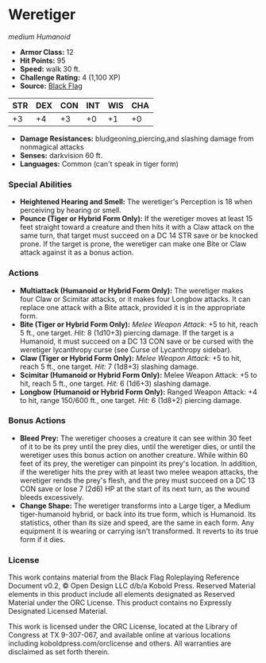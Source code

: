 # Weretiger

*medium* *Humanoid*

- **Armor Class:** 12
- **Hit Points:** 95 
- **Speed:** walk 30 ft.
- **Challenge Rating:** 4 (1,100 XP)
- **Source:** [Black Flag](https://koboldpress.com/kpstore/product/tovrpg-pg-mv/)

| STR | DEX | CON | INT | WIS | CHA |
| --- | --- | --- | --- | --- | --- |
| +3 | +4 | +3 | +0 | +1 | +0 |

- **Damage Resistances:** bludgeoning,piercing,and slashing damage from nonmagical attacks
- **Senses:** darkvision 60 ft.
- **Languages:** Common (can't speak in tiger form)

### Special Abilities

- **Heightened Hearing and Smell:** The weretiger's Perception is 18 when perceiving by hearing or smell.
- **Pounce (Tiger or Hybrid Form Only):** If the weretiger moves at least 15 feet straight toward a creature and then hits it with a Claw attack on the same turn, that target must succeed on a DC 14 STR save or be knocked prone. If the target is prone, the weretiger can make one Bite or Claw attack against it as a bonus action.

### Actions

- **Multiattack (Humanoid or Hybrid Form Only):** The weretiger makes four Claw or Scimitar attacks, or it makes four Longbow attacks. It can replace one attack with a Bite attack, provided it is in the appropriate form.
- **Bite (Tiger or Hybrid Form Only):** _Melee Weapon Attack:_ +5 to hit, reach 5 ft., one target. _Hit:_ 8 (1d10+3) piercing damage. If the target is a Humanoid, it must succeed on a DC 13 CON save or be cursed with the weretiger lycanthropy curse (see Curse of Lycanthropy sidebar).
- **Claw (Tiger or Hybrid Form Only):** _Melee Weapon Attack:_ +5 to hit, reach 5 ft., one target. _Hit:_ 7 (1d8+3) slashing damage.
- **Scimitar (Humanoid or Hybrid Form Only):** Melee Weapon Attack: +5 to hit, reach 5 ft., one target. _Hit:_ 6 (1d6+3) slashing damage.
- **Longbow (Humanoid or Hybrid Form Only):** Ranged Weapon Attack: +4 to hit, range 150/600 ft., one target. _Hit:_ 6 (1d8+2) piercing damage.

### Bonus Actions

- **Bleed Prey:** The weretiger chooses a creature it can see within 30 feet of it to be its prey until the prey dies, until the weretiger dies, or until the weretiger uses this bonus action on another creature. While within 60 feet of its prey, the weretiger can pinpoint its prey's location. In addition, if the weretiger hits the prey with at least two melee weapon attacks, the weretiger rends the prey's flesh, and the prey must succeed on a DC 13 CON save or lose 7 (2d6) HP at the start of its next turn, as the wound bleeds excessively.
- **Change Shape:** The weretiger transforms into a Large tiger, a Medium tiger-humanoid hybrid, or back into its true form, which is Humanoid. Its statistics, other than its size and speed, are the same in each form. Any equipment it is wearing or carrying isn't transformed. It reverts to its true form if it dies.


### License

This work contains material from the Black Flag Roleplaying Reference Document v0.2, © Open Design LLC d/b/a Kobold Press. Reserved Material elements in this product include all elements designated as Reserved Material under the ORC License. This product contains no Expressly Designated Licensed Material.

This work is licensed under the ORC License, located at the Library of Congress at TX 9-307-067, and available online at various locations including koboldpress.com/orclicense and others. All warranties are disclaimed as set forth therein.
